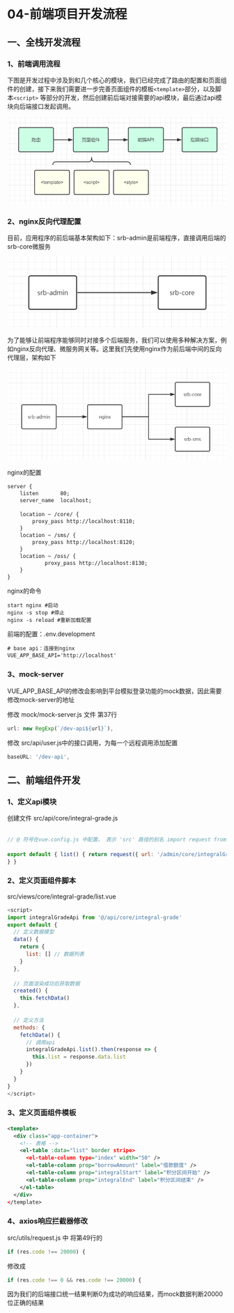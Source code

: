 # 04-前端项目开发流程

## 一、全栈开发流程

### 1、前端调用流程

下图是开发过程中涉及到和几个核心的模块，我们已经完成了路由的配置和页面组件的创建，接下来我们需要进一步完善页面组件的模板`<template>`部分，以及脚本`<script>`
等部分的开发，然后创建前后端对接需要的api模块，最后通过api模块向后端接口发起调用。

![images](./images/261fe060-99c7-4466-8777-2bbb09a0d96a.png)

### 2、nginx反向代理配置

目前，应用程序的前后端基本架构如下：srb-admin是前端程序，直接调用后端的srb-core微服务

![images](./images/3a14edd8-4d22-4912-850d-ea067a47f822.png)

为了能够让前端程序能够同时对接多个后端服务，我们可以使用多种解决方案，例如nginx反向代理、微服务网关等。这里我们先使用nginx作为前后端中间的反向代理层，架构如下

![images](./images/8e230713-7365-4e72-a858-beec8b0f0d76.png)

nginx的配置

```shell
server {
	listen       80;
	server_name  localhost;

	location ~ /core/ {           
	    proxy_pass http://localhost:8110;
	}
	location ~ /sms/ {           
	    proxy_pass http://localhost:8120;
	}
	location ~ /oss/ {           
            proxy_pass http://localhost:8130;
	}
}
```

nginx的命令

```shell
start nginx #启动
nginx -s stop #停止
nginx -s reload #重新加载配置
```

前端的配置：.env.development

```properties
# base api：连接到nginx
VUE_APP_BASE_API='http://localhost'
```

### 3、mock-server

VUE_APP_BASE_API的修改会影响到平台模拟登录功能的mock数据，因此需要修改mock-server的地址

修改 mock/mock-server.js 文件 第37行
```js
url: new RegExp(`/dev-api${url}`),
```

修改 src/api/user.js中的接口调用，为每一个远程调用添加配置
```js
baseURL: '/dev-api',
```
## 二、前端组件开发

### 1、定义api模块

创建文件 src/api/core/integral-grade.js
```js

// @ 符号在vue.config.js 中配置， 表示 'src' 路径的别名 import request from '@/utils/request'

export default { list() { return request({ url: '/admin/core/integralGrade/list', method: 'get' })
} }
```

### 2、定义页面组件脚本

src/views/core/integral-grade/list.vue
```js
<script>
import integralGradeApi from '@/api/core/integral-grade'
export default {
  // 定义数据模型
  data() {
    return {
      list: [] // 数据列表
    }
  },

  // 页面渲染成功后获取数据
  created() {
    this.fetchData()
  },

  // 定义方法
  methods: {
    fetchData() {
      // 调用api
      integralGradeApi.list().then(response => {
        this.list = response.data.list
      })
    }
  }
}
</script>
```

### 3、定义页面组件模板
```xml
<template>
  <div class="app-container">
    <!-- 表格 -->
    <el-table :data="list" border stripe>
      <el-table-column type="index" width="50" />
      <el-table-column prop="borrowAmount" label="借款额度" />
      <el-table-column prop="integralStart" label="积分区间开始" />
      <el-table-column prop="integralEnd" label="积分区间结束" />
    </el-table>
  </div>
</template>
```

### 4、axios响应拦截器修改

src/utils/request.js 中 将第49行的
```js
if (res.code !== 20000) {
```
修改成
```js
if (res.code !== 0 && res.code !== 20000) {
```
因为我们的后端接口统一结果判断0为成功的响应结果，而mock数据判断20000位正确的结果

